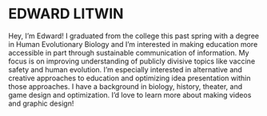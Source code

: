 # EDWARD LITWIN
Hey, I’m Edward! I graduated from the college this past spring with a degree in Human
Evolutionary Biology and I’m interested in making education more accessible in part through
sustainable communication of information. My focus is on improving understanding of publicly
divisive topics like vaccine safety and human evolution. I’m especially interested in alternative
and creative approaches to education and optimizing idea presentation within those
approaches. I have a background in biology, history, theater, and game design and
optimization. I’d love to learn more about making videos and graphic design!
